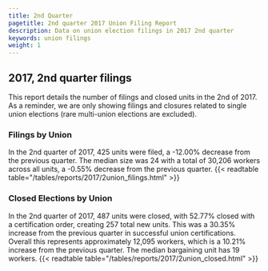 ```yaml
---
title: 2nd Quarter 
pagetitle: 2nd quarter 2017 Union Filing Report
description: Data on union election filings in 2017 2nd quarter 
keywords: union filings
weight: 1
---
```


## 2017, 2nd quarter filings

This report details the number of filings and closed units in the 2nd of 2017. As a reminder, we are only showing filings and closures related to single union elections (rare multi-union elections are excluded).

### Filings by Union
In the 2nd quarter of 2017, 425 units were filed, a -12.00% decrease from the previous quarter. The median size was 24 with a total of 30,206 workers across all units, a -0.55% decrease from the previous quarter.
{{< readtable table="/tables/reports/2017/2union_filings.html" >}}

### Closed Elections by Union
In the 2nd quarter of 2017, 487 units were closed, with 52.77% closed with a certification order, creating 257 total new units. This was a 30.35% increase from the previous quarter in successful union certifications. Overall this represents approximately 12,095 workers, which is a 10.21% increase from the previous quarter. The median bargaining unit has 19 workers.
{{< readtable table="/tables/reports/2017/2union_closed.html" >}}

